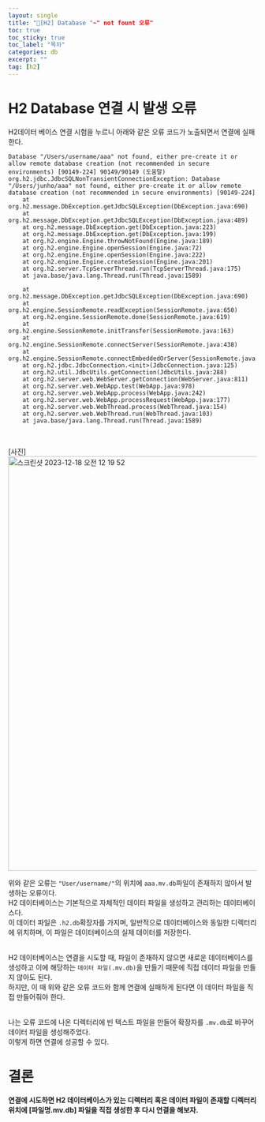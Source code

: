 ```yaml
---
layout: single
title: "📘[H2] Database "~" not fount 오류"
toc: true
toc_sticky: true
toc_label: "목차"
categories: db
excerpt: ""
tag: [h2]
---
```


# H2 Database 연결 시 발생 오류
H2데이터 베이스 연결 시험을 누르니 아래와 같은 오류 코드가 노출되면서 연결에 실패한다.  
```
Database "/Users/username/aaa" not found, either pre-create it or allow remote database creation (not recommended in secure environments) [90149-224] 90149/90149 (도움말)
org.h2.jdbc.JdbcSQLNonTransientConnectionException: Database "/Users/junho/aaa" not found, either pre-create it or allow remote database creation (not recommended in secure environments) [90149-224]
    at org.h2.message.DbException.getJdbcSQLException(DbException.java:690)
    at org.h2.message.DbException.getJdbcSQLException(DbException.java:489)
    at org.h2.message.DbException.get(DbException.java:223)
    at org.h2.message.DbException.get(DbException.java:199)
    at org.h2.engine.Engine.throwNotFound(Engine.java:189)
    at org.h2.engine.Engine.openSession(Engine.java:72)
    at org.h2.engine.Engine.openSession(Engine.java:222)
    at org.h2.engine.Engine.createSession(Engine.java:201)
    at org.h2.server.TcpServerThread.run(TcpServerThread.java:175)
    at java.base/java.lang.Thread.run(Thread.java:1589)

    at org.h2.message.DbException.getJdbcSQLException(DbException.java:690)
    at org.h2.engine.SessionRemote.readException(SessionRemote.java:650)
    at org.h2.engine.SessionRemote.done(SessionRemote.java:619)
    at org.h2.engine.SessionRemote.initTransfer(SessionRemote.java:163)
    at org.h2.engine.SessionRemote.connectServer(SessionRemote.java:438)
    at org.h2.engine.SessionRemote.connectEmbeddedOrServer(SessionRemote.java:330)
    at org.h2.jdbc.JdbcConnection.<init>(JdbcConnection.java:125)
    at org.h2.util.JdbcUtils.getConnection(JdbcUtils.java:288)
    at org.h2.server.web.WebServer.getConnection(WebServer.java:811)
    at org.h2.server.web.WebApp.test(WebApp.java:978)
    at org.h2.server.web.WebApp.process(WebApp.java:242)
    at org.h2.server.web.WebApp.processRequest(WebApp.java:177)
    at org.h2.server.web.WebThread.process(WebThread.java:154)
    at org.h2.server.web.WebThread.run(WebThread.java:103)
    at java.base/java.lang.Thread.run(Thread.java:1589)
```
<br>

[사진]  
<img width="840" alt="스크린샷 2023-12-18 오전 12 19 52" src="https://github.com/hellojunho/hellojunho.github.io/assets/104587537/7cb56298-1983-4315-b73e-6ef2ca9d9174">
<br>

위와 같은 오류는 `"User/username/"`의 위치에 `aaa.mv.db`파일이 존재하지 않아서 발생하는 오류이다.  
H2 데이터베이스는 기본적으로 자체적인 데이터 파일을 생성하고 관리하는 데이터베이스다.  
이 데이터 파일은 `.h2.db`확장자를 가지며, 일반적으로 데이터베이스와 동일한 디렉터리에 위치하며, 이 파일은 데이터베이스의 실제 데이터를 저장한다.  
<br>

H2 데이터베이스는 연결을 시도할 때, 파일이 존재하지 않으면 새로운 데이터베이스를 생성하고 이에 해당하는 `데이터 파일(.mv.db)`을 만들기 때문에 직접 데이터 파일을 만들지 않아도 된다.  
하지만, 이 때 위와 같은 오류 코드와 함께 연결에 실패하게 된다면 이 데이터 파일을 직접 만들어줘야 한다.  
<br>

나는 오류 코드에 나온 디렉터리에 빈 텍스트 파일을 만들어 확장자를 `.mv.db`로 바꾸어 데이터 파일을 생성해주었다.  
이렇게 하면 연결에 성공할 수 있다.  

# 결론
**연결에 시도하면 H2 데이터베이스가 있는 디렉터리 혹은 데이터 파일이 존재할 디렉터리 위치에 [파일명.mv.db] 파일을 직접 생성한 후 다시 연결을 해보자.**

